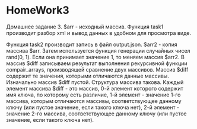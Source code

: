 # HomeWork3
Домашнее задание 3.
$arr - исходный массив.
Функция task1 производит разбор xml и вывод данных в удобном для просмотра виде.

Функция task2 производит запись в файл output.json.
$arr2 - копия массива $arr.
Затем используется функция генерации случайных чисел rand(0, 1). 
Если она принимает значение 1, то меняем массив $arr2.
В массив $diff записываем результат выполнения рекурсивной функции compair_arrays, производящей сравнение двух массивов.
Массив $diff содержит те значения, которыми отличаются данные массивы.
Изначально массив $diff пустой.
Структура массива такова.
Каждый элемент массива $diff - это массив, 0-й элемент которого содержит имя ключа, по которому есть различие,
1-й элемент - значение 1-го массива, которым отличаются массивы, соответствующее данному ключу (или пустое значение, если такого ключа нет), 
2-й элемент - значение 2-го массива, соответствующее данному ключу (или пустое значение, если такого ключа нет).
